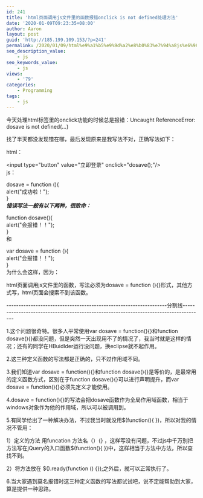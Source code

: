 ```yaml
---
id: 241
title: 'html页面调用js文件里的函数报错onclick is not defined处理方法'
date: '2020-01-09T09:23:35+08:00'
author: Aaron
layout: post
guid: 'http://185.199.109.153/?p=241'
permalink: /2020/01/09/html%e9%a1%b5%e9%9d%a2%e8%b0%83%e7%94%a8js%e6%96%87%e4%bb%b6%e9%87%8c%e7%9a%84%e5%87%bd%e6%95%b0%e6%8a%a5%e9%94%99onclick-is-not-defined%e5%a4%84%e7%90%86%e6%96%b9%e6%b3%95/
seo_description_value:
    - js
seo_keywords_value:
    - js
views:
    - '79'
categories:
    - Programming
tags:
    - js
---
```


今天处理html标签里的onclick功能的时候总是报错：Uncaught ReferenceError: dosave is not defined(…)

找了半天都没发现错在哪，最后发现原来是我写法不对，正确写法如下：

html：

&lt;input type="button" value="立即登录" οnclick="dosave();"/&gt;  
js：

dosave = function (){  
alert("成功啦！");  
}  
***错误写法一般有以下两种，很致命：***

function dosave(){  
alert("会报错！！");  
}  
和

var dosave = function (){  
alert("会报错！！");  
}  
为什么会这样，因为：

html页面调用js文件里的函数，写法必须为dosave = function (){}形式，其他方式写，html页面会搜索不到该函数。

\------------------------------------------------------------------分割线--------------------------------------------------------------------------------------

1.这个问题很奇特。很多人平常使用var dosave = function(){}和function dosave(){}都没问题，但是突然一天出现用不了的情况了，我当时就是这样的情况；还有的同学在HBuidlder运行没问题，换eclipse就不起作用。

2.这三种定义函数的写法都是正确的，只不过作用域不同。

3.我们知道var dosave = function(){}和function dosave(){}是等价的，是最常用的定义函数方式，区别在于function dosave(){}可以进行声明提升，而var dosave = function(){}必须先定义才能使用。

4.dosave = function(){}的写法会把dosave函数作为全局作用域函数，相当于windows对象作为他的作用域，所以可以被调用到。

5.有同学给出了一种解决办法，不过我当时就没用$(function(){ })，所以对我的情况不管用：

1）定义的方法 用funcation 方法名（）{} ，这样写没有问题，不过js中千万别把方法写在jQuery的入口函数$(function(){ })中，这样相当于方法中方法，所以查找不到。

2）将方法放在 $().ready(function () {});之外后，就可以正常执行了。

6.当大家遇到莫名报错时这三种定义函数的写法都试试吧，说不定能帮助到大家，算是提供一种思路。
